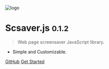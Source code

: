 <script>
  console.log(2333)
</script>

![logo](_media/icon.svg)

# Scsaver.js <small>0.1.2</small>

> Web page screensaver JavaScript library.

- Simple and Customizable.

[GitHub](https://github.com/hamalt/scsaver/)
[Get Started](#scsaverjs)